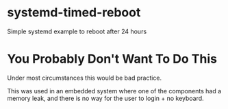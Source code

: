 # systemd-timed-reboot
Simple systemd example to reboot after 24 hours

You Probably Don't Want To Do This
==================================

Under most circumstances this would be bad practice.

This was used in an embedded system where one of the components had a memory leak, 
and there is no way for the user to login + no keyboard.
